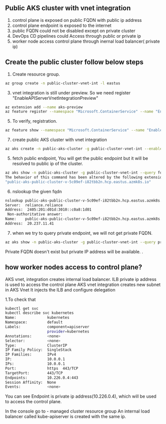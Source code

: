 ## Public AKS cluster with vnet integration

1. control plane is exposed on public FQDN with public ip address
2. control plane endpoint is exposed to the internet
3. public FQDN could not be disabled except on private cluster
4. DevOps CD pipelines could Access through public or private ip
5. worker node access control plane through inernal load balancer( private ip)



## Create the public cluster follow below steps

1. Create resource group.
``` bash
az group create -n public-cluster-vnet-int -l eastus
```
3. vnet integration is still under preview. So we need register "EnableAPIServerVnetIntegrationPreview"
``` bash
az extension add --name aks-preview
az feature register --namespace "Microsoft.ContainerService" --name "EnableAPIServerVnetIntegrationPreview"
```
5. To verify, registration.
``` bash
az feature show --namespace "Microsoft.ContainerService" --name "EnableAPIServerVnetIntegrationPreview"
```
7. create public AKS cluster with vnet integration
``` bash
az aks create -n public-aks-cluster -g public-cluster-vnet-int --enable-apiserver-vnet-integration
```
5. fetch public endpoint, You will get the public endpoint but it will be resolved to public ip of the cluster.
``` bash
az aks show -n public-aks-cluster -g public-cluster-vnet-int --query fqdn
The behavior of this command has been altered by the following extension: aks-preview
"public-aks-public-cluster-v-5c09ef-i82tbb2n.hcp.eastus.azmk8s.io"
```
6. nslookup the given fqdn
``` bash
nslookup public-aks-public-cluster-v-5c09ef-i82tbb2n.hcp.eastus.azmk8s.io
Server:  reliance.reliance
Address:  2405:201:d01d:3010::c0a8:1d01
 Non-authoritative answer:
Name:    public-aks-public-cluster-v-5c09ef-i82tbb2n.hcp.eastus.azmk8s.io
Address:  20.237.11.41
```
7. when we try to query private endpoint, we will not get private FQDN.
``` bash
az aks show -n public-aks-cluster -g public-cluster-vnet-int --query privateFqdn
```
Private FQDN doesn't exist but private IP address will be available. .

## how worker nodes access to control plane?
  AKS vnet, integration creates internal load balancer.
  ILB private ip address is used to access the control plane
  AKS vnet integration creates  new subnet in AKS Vnet
  It injects the ILB and configure delegation
  
1.To check that
``` bash
kubectl get svc 
kubectl describe svc kubernetes
Name:              kubernetes
Namespace:         default
Labels:            component=apiserver
                   provider=kubernetes
Annotations:       <none>
Selector:          <none>
Type:              ClusterIP
IP Family Policy:  SingleStack
IP Families:       IPv4
IP:                10.0.0.1
IPs:               10.0.0.1
Port:              https  443/TCP
TargetPort:        443/TCP
Endpoints:         10.226.0.4:443
Session Affinity:  None
Events:            <none>
```
You can see Endpoint is private ip address(10.226.0.4), which will be used to access the control plane.

In the console go to - managed cluster resource group An internal load balancer called kube-apiserver is created with the same ip.

